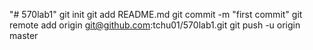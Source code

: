 "# 570lab1"  git init git add README.md git commit -m "first commit" git remote add origin git@github.com:tchu01/570lab1.git git push -u origin master
